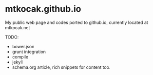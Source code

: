 # mtkocak.github.io
My public web page and codes ported to github.io, currently located at mtkocak.net

TODO:

- bower.json
- grunt integration
- compile
- jekyll
- schema.org article, rich snippets for content too.
